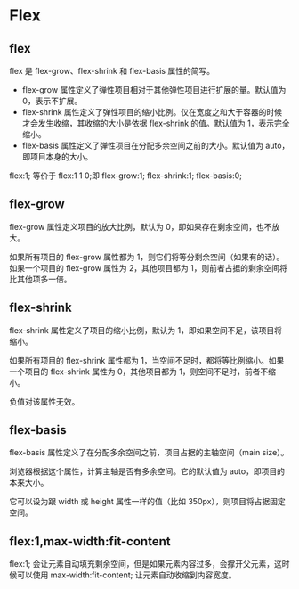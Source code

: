 # Flex

## flex

flex 是 flex-grow、flex-shrink 和 flex-basis 属性的简写。

- flex-grow 属性定义了弹性项目相对于其他弹性项目进行扩展的量。默认值为 0，表示不扩展。
- flex-shrink 属性定义了弹性项目的缩小比例。仅在宽度之和大于容器的时候才会发生收缩，其收缩的大小是依据 flex-shrink 的值。默认值为 1，表示完全缩小。
- flex-basis 属性定义了弹性项目在分配多余空间之前的大小。默认值为 auto，即项目本身的大小。

flex:1; 等价于 flex:1 1 0;即 flex-grow:1; flex-shrink:1; flex-basis:0;

## flex-grow

flex-grow 属性定义项目的放大比例，默认为 0，即如果存在剩余空间，也不放大。

如果所有项目的 flex-grow 属性都为 1，则它们将等分剩余空间（如果有的话）。如果一个项目的 flex-grow 属性为 2，其他项目都为 1，则前者占据的剩余空间将比其他项多一倍。

## flex-shrink

flex-shrink 属性定义了项目的缩小比例，默认为 1，即如果空间不足，该项目将缩小。

如果所有项目的 flex-shrink 属性都为 1，当空间不足时，都将等比例缩小。如果一个项目的 flex-shrink 属性为 0，其他项目都为 1，则空间不足时，前者不缩小。

负值对该属性无效。

## flex-basis

flex-basis 属性定义了在分配多余空间之前，项目占据的主轴空间（main size）。

浏览器根据这个属性，计算主轴是否有多余空间。它的默认值为 auto，即项目的本来大小。

它可以设为跟 width 或 height 属性一样的值（比如 350px），则项目将占据固定空间。

## flex:1,max-width:fit-content

flex:1; 会让元素自动填充剩余空间，但是如果元素内容过多，会撑开父元素，这时候可以使用 max-width:fit-content; 让元素自动收缩到内容宽度。
